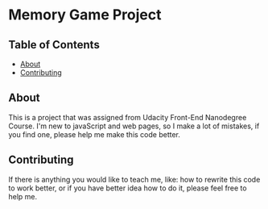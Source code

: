 # Memory Game Project

## Table of Contents

* [About](#about)
* [Contributing](#contributing)

## About

This is a project that was assigned from Udacity Front-End Nanodegree Course.
I'm new to javaScript and web pages, so I make a lot of mistakes, if you find one,
please help me make this code better.

## Contributing

If there is anything you would like to teach me, like: how to rewrite this code
to work better, or if you have better idea how to do it, please feel free to help me.
